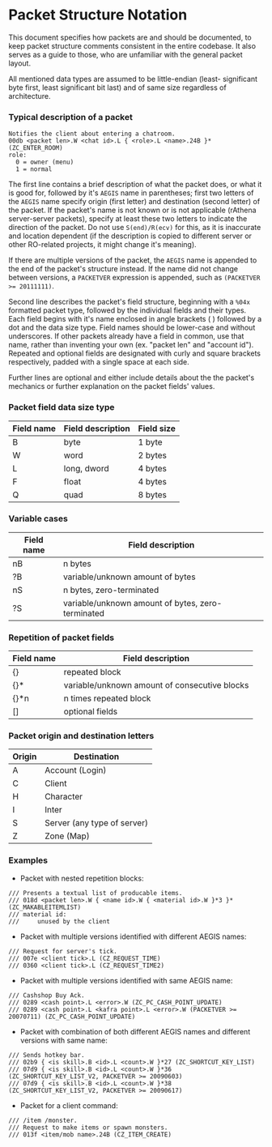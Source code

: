 # Packet Structure Notation

This document specifies how packets are and should be documented, to
keep packet structure comments consistent in the entire codebase. It
also serves as a guide to those, who are unfamiliar with the general
packet layout.

All mentioned data types are assumed to be little-endian (least-
significant byte first, least significant bit last) and of same size
regardless of architecture.

### Typical description of a packet

```
Notifies the client about entering a chatroom.  
00db <packet len>.W <chat id>.L { <role>.L <name>.24B }* (ZC_ENTER_ROOM)
role:  
  0 = owner (menu)  
  1 = normal  
```

The first line contains a brief description of what the packet does,
or what it is good for, followed by it's `AEGIS` name in parentheses;
first two letters of the `AEGIS` name specify origin (first letter)
and destination (second letter) of the packet. If the packet's name
is not known or is not applicable (rAthena server-server packets),
specify at least these two letters to indicate the direction of the
packet. Do not use `S(end)/R(ecv)` for this, as it is inaccurate and
location dependent (if the description is copied to different server
or other RO-related projects, it might change it's meaning).

If there are multiple versions of the packet, the `AEGIS` name is
appended to the end of the packet's structure instead. If the name
did not change between versions, a `PACKETVER` expression is appended,
such as `(PACKETVER >= 20111111)`.

Second line describes the packet's field structure, beginning with a
`%04x` formatted packet type, followed by the individual fields and
their types. Each field begins with it's name enclosed in angle
brackets ( <field name> ) followed by a dot and the data size type.
Field names should be lower-case and without underscores. If other
packets already have a field in common, use that name, rather than
inventing your own (ex. "packet len" and "account id"). Repeated and
optional fields are designated with curly and square brackets
respectively, padded with a single space at each side.

Further lines are optional and either include details about the
the packet's mechanics or further explanation on the packet fields'
values.

### Packet field data size type

 |Field name|Field description|Field size|
 |---|---|---|
 |B|byte|1 byte|
 |W|word|2 bytes|
 |L|long, dword|4 bytes|
 |F|float|4 bytes|
 |Q|quad|8 bytes|

### Variable cases
 
 |Field name|Field description|
 |---|---|
 |nB|n bytes|
 |?B|variable/unknown amount of bytes|
 |nS|n bytes, zero-terminated|
 |?S|variable/unknown amount of bytes, zero-terminated|

### Repetition of packet fields
 
 |Field name|Field description|
 |---|---|
 |{}|repeated block|
 |{}*|variable/unknown amount of consecutive blocks|
 |{}*n|n times repeated block|
 |[]|optional fields|

### Packet origin and destination letters
 
 |Origin|Destination|
 |---|---|
 |A|Account (Login)|
 |C|Client|
 |H|Character|
 |I|Inter|
 |S|Server (any type of server)|
 |Z|Zone (Map)|

### Examples

- Packet with nested repetition blocks:
 
```
/// Presents a textual list of producable items.
/// 018d <packet len>.W { <name id>.W { <material id>.W }*3 }* (ZC_MAKABLEITEMLIST)
/// material id:
///     unused by the client
```

- Packet with multiple versions identified with different AEGIS names:

```
/// Request for server's tick.
/// 007e <client tick>.L (CZ_REQUEST_TIME)
/// 0360 <client tick>.L (CZ_REQUEST_TIME2)
```

- Packet with multiple versions identified with same AEGIS name:

```
/// Cashshop Buy Ack.
/// 0289 <cash point>.L <error>.W (ZC_PC_CASH_POINT_UPDATE)
/// 0289 <cash point>.L <kafra point>.L <error>.W (PACKETVER >= 20070711) (ZC_PC_CASH_POINT_UPDATE)
```

- Packet with combination of both different AEGIS names and different versions with same name:

```
/// Sends hotkey bar.
/// 02b9 { <is skill>.B <id>.L <count>.W }*27 (ZC_SHORTCUT_KEY_LIST)
/// 07d9 { <is skill>.B <id>.L <count>.W }*36 (ZC_SHORTCUT_KEY_LIST_V2, PACKETVER >= 20090603)
/// 07d9 { <is skill>.B <id>.L <count>.W }*38 (ZC_SHORTCUT_KEY_LIST_V2, PACKETVER >= 20090617)
```
 
- Packet for a client command:

```
/// /item /monster.
/// Request to make items or spawn monsters.
/// 013f <item/mob name>.24B (CZ_ITEM_CREATE)
```
